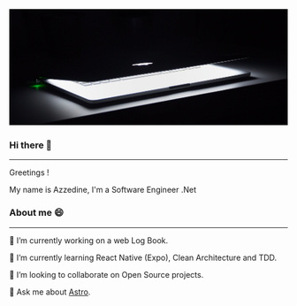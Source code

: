 <img src="/assets/cover.jpg" />

### Hi there 👋

------

Greetings !

My name is Azzedine, I'm a Software Engineer .Net

### About me 😄

------

🔭 I’m currently working on a web Log Book.

🌱 I’m currently learning React Native (Expo), Clean Architecture and TDD.

👯 I’m looking to collaborate on Open Source projects.

💬 Ask me about [Astro](https://astro.build/).

<!--

**Arsero/arsero** is a ✨ _special_ ✨ repository because its `README.md` (this file) appears on your GitHub profile.

Here are some ideas to get you started:

- 🔭 I’m currently working on ...
- 🌱 I’m currently learning ...
- 👯 I’m looking to collaborate on ...
- 🤔 I’m looking for help with ...
- 💬 Ask me about ...
- 📫 How to reach me: ...
- 😄 Pronouns: ...
- ⚡ Fun fact: ...
-->
